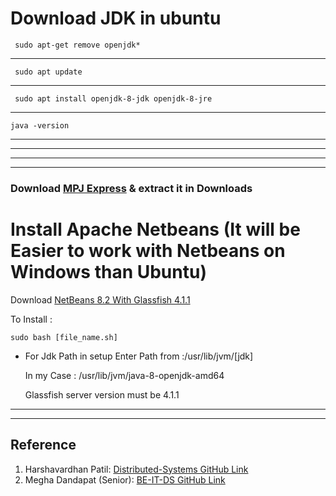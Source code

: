# Download JDK in ubuntu

     sudo apt-get remove openjdk*
---
     sudo apt update
---
     sudo apt install openjdk-8-jdk openjdk-8-jre
---
    java -version

---
---
---
---

### Download [MPJ Express](https://sourceforge.net/projects/mpjexpress/files/releases/mpj-v0_44.tar.gz/download) & extract it in Downloads         
 
# Install Apache Netbeans (It will be Easier to work with Netbeans on Windows than Ubuntu)      

Download [NetBeans 8.2 With Glassfish 4.1.1](https://drive.google.com/file/d/1Cg3Tn8ALQlrFyEGO3e6lH4h8cvECDylu/view?usp=sharing)

To Install :
    
    sudo bash [file_name.sh]

* For Jdk Path in setup Enter Path from :/usr/lib/jvm/[jdk]

  In my Case : /usr/lib/jvm/java-8-openjdk-amd64

  Glassfish server version must be 4.1.1


---
---

## Reference

1. Harshavardhan Patil: [Distributed-Systems GitHub Link](https://github.com/HarshvardhanP01/Distributed-Systems/tree/main)
2. Megha Dandapat (Senior): [BE-IT-DS GitHub Link](https://github.com/meghadandapat/BE-IT-DS)